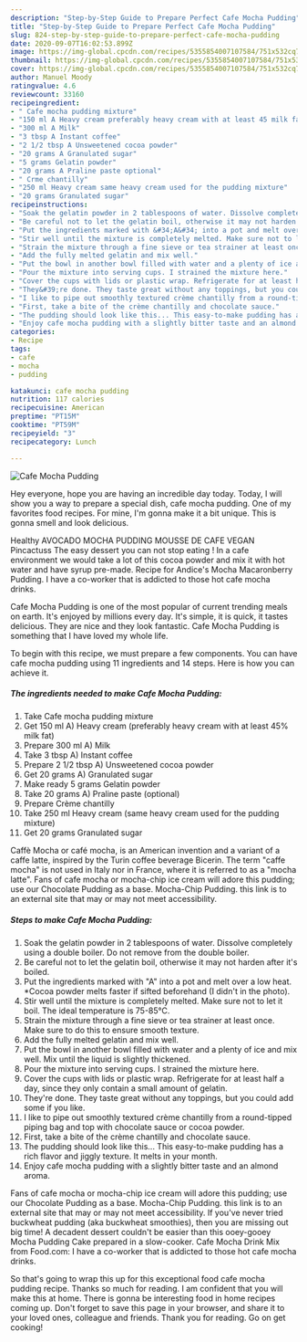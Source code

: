 ```yaml
---
description: "Step-by-Step Guide to Prepare Perfect Cafe Mocha Pudding"
title: "Step-by-Step Guide to Prepare Perfect Cafe Mocha Pudding"
slug: 824-step-by-step-guide-to-prepare-perfect-cafe-mocha-pudding
date: 2020-09-07T16:02:53.899Z
image: https://img-global.cpcdn.com/recipes/5355854007107584/751x532cq70/cafe-mocha-pudding-recipe-main-photo.jpg
thumbnail: https://img-global.cpcdn.com/recipes/5355854007107584/751x532cq70/cafe-mocha-pudding-recipe-main-photo.jpg
cover: https://img-global.cpcdn.com/recipes/5355854007107584/751x532cq70/cafe-mocha-pudding-recipe-main-photo.jpg
author: Manuel Moody
ratingvalue: 4.6
reviewcount: 33160
recipeingredient:
- " Cafe mocha pudding mixture"
- "150 ml A Heavy cream preferably heavy cream with at least 45 milk fat"
- "300 ml A Milk"
- "3 tbsp A Instant coffee"
- "2 1/2 tbsp A Unsweetened cocoa powder"
- "20 grams A Granulated sugar"
- "5 grams Gelatin powder"
- "20 grams A Praline paste optional"
- " Crme chantilly"
- "250 ml Heavy cream same heavy cream used for the pudding mixture"
- "20 grams Granulated sugar"
recipeinstructions:
- "Soak the gelatin powder in 2 tablespoons of water. Dissolve completely using a double boiler. Do not remove from the double boiler."
- "Be careful not to let the gelatin boil, otherwise it may not harden after it&#39;s boiled."
- "Put the ingredients marked with &#34;A&#34; into a pot and melt over a low heat. *Cocoa powder melts faster if sifted beforehand (I didn&#39;t in the photo)."
- "Stir well until the mixture is completely melted. Make sure not to let it boil. The ideal temperature is 75-85℃."
- "Strain the mixture through a fine sieve or tea strainer at least once. Make sure to do this to ensure smooth texture."
- "Add the fully melted gelatin and mix well."
- "Put the bowl in another bowl filled with water and a plenty of ice and mix well. Mix until the liquid is slightly thickened."
- "Pour the mixture into serving cups. I strained the mixture here."
- "Cover the cups with lids or plastic wrap. Refrigerate for at least half a day, since they only contain a small amount of gelatin."
- "They&#39;re done. They taste great without any toppings, but you could add some if you like."
- "I like to pipe out smoothly textured crème chantilly from a round-tipped piping bag and top with chocolate sauce or cocoa powder."
- "First, take a bite of the crème chantilly and chocolate sauce."
- "The pudding should look like this... This easy-to-make pudding has a rich flavor and jiggly texture. It melts in your month."
- "Enjoy cafe mocha pudding with a slightly bitter taste and an almond aroma."
categories:
- Recipe
tags:
- cafe
- mocha
- pudding

katakunci: cafe mocha pudding 
nutrition: 117 calories
recipecuisine: American
preptime: "PT15M"
cooktime: "PT59M"
recipeyield: "3"
recipecategory: Lunch

---
```



![Cafe Mocha Pudding](https://img-global.cpcdn.com/recipes/5355854007107584/751x532cq70/cafe-mocha-pudding-recipe-main-photo.jpg)

Hey everyone, hope you are having an incredible day today. Today, I will show you a way to prepare a special dish, cafe mocha pudding. One of my favorites food recipes. For mine, I'm gonna make it a bit unique. This is gonna smell and look delicious.

Healthy AVOCADO MOCHA PUDDING MOUSSE DE CAFE VEGAN Pincactuss The easy dessert you can not stop eating ! In a cafe environment we would take a lot of this cocoa powder and mix it with hot water and have syrup pre-made. Recipe for Andice&#39;s Mocha Macaronberry Pudding. I have a co-worker that is addicted to those hot cafe mocha drinks.

Cafe Mocha Pudding is one of the most popular of current trending meals on earth. It's enjoyed by millions every day. It's simple, it is quick, it tastes delicious. They are nice and they look fantastic. Cafe Mocha Pudding is something that I have loved my whole life.


To begin with this recipe, we must prepare a few components. You can have cafe mocha pudding using 11 ingredients and 14 steps. Here is how you can achieve it.

<!--inarticleads1-->

##### The ingredients needed to make Cafe Mocha Pudding:

1. Take  Cafe mocha pudding mixture
1. Get 150 ml A) Heavy cream (preferably heavy cream with at least 45% milk fat)
1. Prepare 300 ml A) Milk
1. Take 3 tbsp A) Instant coffee
1. Prepare 2 1/2 tbsp A) Unsweetened cocoa powder
1. Get 20 grams A) Granulated sugar
1. Make ready 5 grams Gelatin powder
1. Take 20 grams A) Praline paste (optional)
1. Prepare  Crème chantilly
1. Take 250 ml Heavy cream (same heavy cream used for the pudding mixture)
1. Get 20 grams Granulated sugar


Caffè Mocha or café mocha, is an American invention and a variant of a caffe latte, inspired by the Turin coffee beverage Bicerin. The term &#34;caffe mocha&#34; is not used in Italy nor in France, where it is referred to as a &#34;mocha latte&#34;. Fans of cafe mocha or mocha-chip ice cream will adore this pudding; use our Chocolate Pudding as a base. Mocha-Chip Pudding. this link is to an external site that may or may not meet accessibility. 

<!--inarticleads2-->

##### Steps to make Cafe Mocha Pudding:

1. Soak the gelatin powder in 2 tablespoons of water. Dissolve completely using a double boiler. Do not remove from the double boiler.
1. Be careful not to let the gelatin boil, otherwise it may not harden after it&#39;s boiled.
1. Put the ingredients marked with &#34;A&#34; into a pot and melt over a low heat. *Cocoa powder melts faster if sifted beforehand (I didn&#39;t in the photo).
1. Stir well until the mixture is completely melted. Make sure not to let it boil. The ideal temperature is 75-85℃.
1. Strain the mixture through a fine sieve or tea strainer at least once. Make sure to do this to ensure smooth texture.
1. Add the fully melted gelatin and mix well.
1. Put the bowl in another bowl filled with water and a plenty of ice and mix well. Mix until the liquid is slightly thickened.
1. Pour the mixture into serving cups. I strained the mixture here.
1. Cover the cups with lids or plastic wrap. Refrigerate for at least half a day, since they only contain a small amount of gelatin.
1. They&#39;re done. They taste great without any toppings, but you could add some if you like.
1. I like to pipe out smoothly textured crème chantilly from a round-tipped piping bag and top with chocolate sauce or cocoa powder.
1. First, take a bite of the crème chantilly and chocolate sauce.
1. The pudding should look like this... This easy-to-make pudding has a rich flavor and jiggly texture. It melts in your month.
1. Enjoy cafe mocha pudding with a slightly bitter taste and an almond aroma.


Fans of cafe mocha or mocha-chip ice cream will adore this pudding; use our Chocolate Pudding as a base. Mocha-Chip Pudding. this link is to an external site that may or may not meet accessibility. If you&#39;ve never tried buckwheat pudding (aka buckwheat smoothies), then you are missing out big time! A decadent dessert couldn&#39;t be easier than this ooey-gooey Mocha Pudding Cake prepared in a slow-cooker. Cafe Mocha Drink Mix from Food.com: I have a co-worker that is addicted to those hot cafe mocha drinks. 

So that's going to wrap this up for this exceptional food cafe mocha pudding recipe. Thanks so much for reading. I am confident that you will make this at home. There is gonna be interesting food in home recipes coming up. Don't forget to save this page in your browser, and share it to your loved ones, colleague and friends. Thank you for reading. Go on get cooking!
